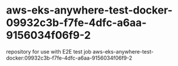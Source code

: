 # aws-eks-anywhere-test-docker-09932c3b-f7fe-4dfc-a6aa-9156034f06f9-2
repository for use with E2E test job aws-eks-anywhere-test-docker:09932c3b-f7fe-4dfc-a6aa-9156034f06f9-2
